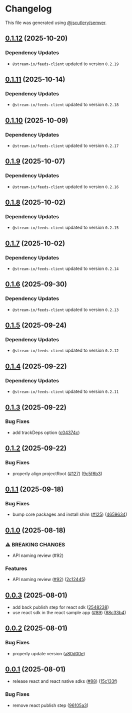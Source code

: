 # Changelog

This file was generated using [@jscutlery/semver](https://github.com/jscutlery/semver).

## [0.1.12](https://github.com/GetStream/stream-feeds-js/compare/@stream-io/feeds-react-sdk-0.1.11...@stream-io/feeds-react-sdk-0.1.12) (2025-10-20)

### Dependency Updates

* `@stream-io/feeds-client` updated to version `0.2.19`
## [0.1.11](https://github.com/GetStream/stream-feeds-js/compare/@stream-io/feeds-react-sdk-0.1.10...@stream-io/feeds-react-sdk-0.1.11) (2025-10-14)

### Dependency Updates

* `@stream-io/feeds-client` updated to version `0.2.18`
## [0.1.10](https://github.com/GetStream/stream-feeds-js/compare/@stream-io/feeds-react-sdk-0.1.9...@stream-io/feeds-react-sdk-0.1.10) (2025-10-09)

### Dependency Updates

* `@stream-io/feeds-client` updated to version `0.2.17`
## [0.1.9](https://github.com/GetStream/stream-feeds-js/compare/@stream-io/feeds-react-sdk-0.1.8...@stream-io/feeds-react-sdk-0.1.9) (2025-10-07)

### Dependency Updates

* `@stream-io/feeds-client` updated to version `0.2.16`
## [0.1.8](https://github.com/GetStream/stream-feeds-js/compare/@stream-io/feeds-react-sdk-0.1.7...@stream-io/feeds-react-sdk-0.1.8) (2025-10-02)

### Dependency Updates

* `@stream-io/feeds-client` updated to version `0.2.15`
## [0.1.7](https://github.com/GetStream/stream-feeds-js/compare/@stream-io/feeds-react-sdk-0.1.6...@stream-io/feeds-react-sdk-0.1.7) (2025-10-02)

### Dependency Updates

* `@stream-io/feeds-client` updated to version `0.2.14`
## [0.1.6](https://github.com/GetStream/stream-feeds-js/compare/@stream-io/feeds-react-sdk-0.1.5...@stream-io/feeds-react-sdk-0.1.6) (2025-09-30)

### Dependency Updates

* `@stream-io/feeds-client` updated to version `0.2.13`
## [0.1.5](https://github.com/GetStream/stream-feeds-js/compare/@stream-io/feeds-react-sdk-0.1.4...@stream-io/feeds-react-sdk-0.1.5) (2025-09-24)

### Dependency Updates

* `@stream-io/feeds-client` updated to version `0.2.12`
## [0.1.4](https://github.com/GetStream/stream-feeds-js/compare/@stream-io/feeds-react-sdk-0.1.3...@stream-io/feeds-react-sdk-0.1.4) (2025-09-22)

### Dependency Updates

* `@stream-io/feeds-client` updated to version `0.2.11`
## [0.1.3](https://github.com/GetStream/stream-feeds-js/compare/@stream-io/feeds-react-sdk-0.1.2...@stream-io/feeds-react-sdk-0.1.3) (2025-09-22)


### Bug Fixes

* add trackDeps option ([c04374c](https://github.com/GetStream/stream-feeds-js/commit/c04374c5faa104b8981fff632590a17f734e12f9))

## [0.1.2](https://github.com/GetStream/stream-feeds-js/compare/@stream-io/feeds-react-sdk-0.1.1...@stream-io/feeds-react-sdk-0.1.2) (2025-09-22)


### Bug Fixes

* properly align projectRoot ([#127](https://github.com/GetStream/stream-feeds-js/issues/127)) ([9c5f6b3](https://github.com/GetStream/stream-feeds-js/commit/9c5f6b32930f1263fa61d49086f6ae95ecb49a36))

## [0.1.1](https://github.com/GetStream/stream-feeds-js/compare/@stream-io/feeds-react-sdk-0.1.0...@stream-io/feeds-react-sdk-0.1.1) (2025-09-18)


### Bug Fixes

* bump core packages and install shim ([#125](https://github.com/GetStream/stream-feeds-js/issues/125)) ([4659634](https://github.com/GetStream/stream-feeds-js/commit/4659634a49cd8dc6c0a04d9199e7eb3ea4e32d19))

## [0.1.0](https://github.com/GetStream/stream-feeds-js/compare/@stream-io/feeds-react-sdk-0.0.3...@stream-io/feeds-react-sdk-0.1.0) (2025-08-18)


### ⚠ BREAKING CHANGES

* API naming review (#92)

### Features

* API naming review ([#92](https://github.com/GetStream/stream-feeds-js/issues/92)) ([2c12445](https://github.com/GetStream/stream-feeds-js/commit/2c124451a098e739e7dd803a3ca7923dacd07db3))

## [0.0.3](https://github.com/GetStream/stream-feeds-js/compare/@stream-io/feeds-react-sdk-0.0.2...@stream-io/feeds-react-sdk-0.0.3) (2025-08-01)


* add back publish step for react sdk ([2548238](https://github.com/GetStream/stream-feeds-js/commit/2548238e57cc9ddc5b9eac8e456669e777cad7fa))
* use react sdk in the react sample app ([#89](https://github.com/GetStream/stream-feeds-js/issues/89)) ([88c33b4](https://github.com/GetStream/stream-feeds-js/commit/88c33b46028a0c3634a9f8d3a0e2ae2fdfcfeeea))

## [0.0.2](https://github.com/GetStream/stream-feeds-js/compare/@stream-io/feeds-react-sdk-0.0.1...@stream-io/feeds-react-sdk-0.0.2) (2025-08-01)


### Bug Fixes

* properly update version ([a80d00e](https://github.com/GetStream/stream-feeds-js/commit/a80d00e64d01a023344ef3709d28956057feb3af))

## [0.0.1](https://github.com/GetStream/stream-feeds-js/compare/@stream-io/feeds-react-sdk-0.0.0...@stream-io/feeds-react-sdk-0.0.1) (2025-08-01)


* release react and react native sdks ([#88](https://github.com/GetStream/stream-feeds-js/issues/88)) ([15c133f](https://github.com/GetStream/stream-feeds-js/commit/15c133f3d62a46fed00fdf7635805516699350a0))


### Bug Fixes

* remove react publish step ([96105a3](https://github.com/GetStream/stream-feeds-js/commit/96105a36cba9932c4cf059cc8b5d77b766c05971))

